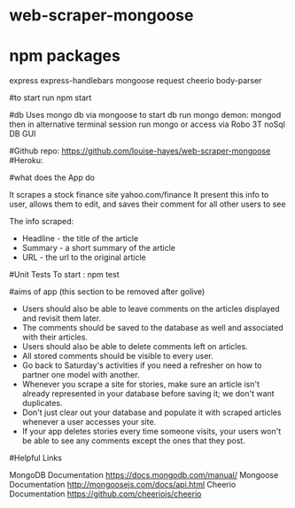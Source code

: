 # web-scraper-mongoose

# npm packages
express
express-handlebars
mongoose
request
cheerio
body-parser

#to start
run npm start

#db 
Uses mongo db via mongoose
to start db run mongo demon: mongod
then in alternative terminal session run mongo or access via Robo 3T noSql DB GUI

#Github repo:
https://github.com/louise-hayes/web-scraper-mongoose
#Heroku:

#what does the App do

It scrapes a stock finance site yahoo.com/finance
It present this info to user, allows them to edit, and saves their comment for all other users to see

The info scraped:
- Headline - the title of the article
- Summary - a short summary of the article
- URL - the url to the original article

#Unit Tests
To start :  npm test


#aims of app (this section to be removed after golive)
- Users should also be able to leave comments on the articles displayed and revisit them later. 
- The comments should be saved to the database as well and associated with their articles. 
- Users should also be able to delete comments left on articles. 
- All stored comments should be visible to every user.
- Go back to Saturday's activities if you need a refresher on how to partner one model with another.
- Whenever you scrape a site for stories, make sure an article isn't already represented in your database before saving it; we don't want duplicates. 
- Don't just clear out your database and populate it with scraped articles whenever a user accesses your site. 
- If your app deletes stories every time someone visits, your users won't be able to see any comments except the ones that they post.

#Helpful Links

MongoDB Documentation https://docs.mongodb.com/manual/
Mongoose Documentation http://mongoosejs.com/docs/api.html
Cheerio Documentation https://github.com/cheeriojs/cheerio




